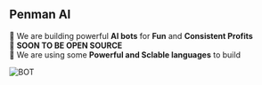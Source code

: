 ## Penman AI ##

🌱 We are building powerful **AI bots** for **Fun** and **Consistent Profits**<br/>
📢 **SOON TO BE OPEN SOURCE** <br/>
🤝  We are using some **Powerful and Sclable languages** to build <br/>


![BOT](https://user-images.githubusercontent.com/66181258/208289316-40c46851-41e3-4c06-99fb-b6dd2f2c3e4a.jpg)

